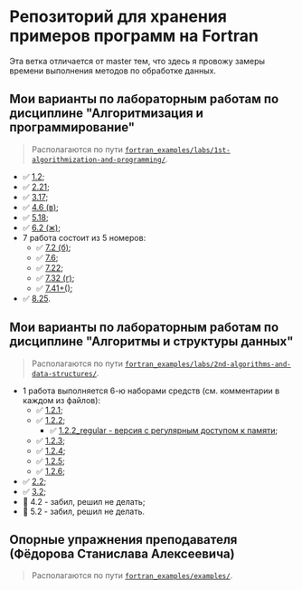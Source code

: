 # Репозиторий для хранения примеров программ на Fortran

Эта ветка отличается от master тем, что здесь я провожу замеры времени выполнения методов по обработке данных.

## Мои варианты по лабораторным работам по дисциплине "Алгоритмизация и программирование"

> Располагаются по пути [`fortran_examples/labs/1st-algorithmization-and-programming/`](https://github.com/seigtm/fortran_examples/tree/master/labs/1st-algorithmization-and-programming/).

* ✅ [1.2](https://github.com/seigtm/fortran_examples/tree/master/labs/1st-algorithmization-and-programming/1.2);
* ✅ [2.21](https://github.com/seigtm/fortran_examples/tree/master/labs/1st-algorithmization-and-programming/2.21);
* ✅ [3.17](https://github.com/seigtm/fortran_examples/tree/master/labs/1st-algorithmization-and-programming/3.17);
* ✅ [4.6 (в)](https://github.com/seigtm/fortran_examples/tree/master/labs/1st-algorithmization-and-programming/4.6v);
* ✅ [5.18](https://github.com/seigtm/fortran_examples/tree/master/labs/1st-algorithmization-and-programming/5.18);
* ✅ [6.2 (ж)](https://github.com/seigtm/fortran_examples/tree/master/labs/1st-algorithmization-and-programming/6.2zh);
* 7 работа состоит из 5 номеров:
  * ✅ [7.2 (б)](https://github.com/seigtm/fortran_examples/tree/master/labs/1st-algorithmization-and-programming/7.2b);
  * ✅ [7.6](https://github.com/seigtm/fortran_examples/tree/master/labs/1st-algorithmization-and-programming/7.6);
  * ✅ [7.22](https://github.com/seigtm/fortran_examples/tree/master/labs/1st-algorithmization-and-programming/7.22);
  * ✅ [7.32 (г)](https://github.com/seigtm/fortran_examples/tree/master/labs/1st-algorithmization-and-programming/7.32g);
  * ✅ [7.41+()](https://github.com/seigtm/fortran_examples/tree/master/labs/1st-algorithmization-and-programming/7.41plus);
* ✅ [8.25](https://github.com/seigtm/fortran_examples/tree/master/labs/1st-algorithmization-and-programming/8.25).

## Мои варианты по лабораторным работам по дисциплине "Алгоритмы и структуры данных"

> Располагаются по пути [`fortran_examples/labs/2nd-algorithms-and-data-structures/`](https://github.com/seigtm/fortran_examples/tree/master/labs/2nd-algorithms-and-data-structures/).

* 1 работа выполняется 6-ю наборами средств (см. комментарии в каждом из файлов):
  * ✅ [1.2.1](https://github.com/seigtm/fortran_examples/tree/master/labs/2nd-algorithms-and-data-structures/1.2/1);
  * ✅ [1.2.2](https://github.com/seigtm/fortran_examples/tree/master/labs/2nd-algorithms-and-data-structures/1.2/2);
    * ✅ [1.2.2_regular - версия с регулярным доступом к памяти](https://github.com/seigtm/fortran_examples/tree/master/labs/2nd-algorithms-and-data-structures/1.2/2_regular);
  * ✅ [1.2.3](https://github.com/seigtm/fortran_examples/tree/master/labs/2nd-algorithms-and-data-structures/1.2/3);
  * ✅ [1.2.4](https://github.com/seigtm/fortran_examples/tree/master/labs/2nd-algorithms-and-data-structures/1.2/4);
  * ✅ [1.2.5](https://github.com/seigtm/fortran_examples/tree/master/labs/2nd-algorithms-and-data-structures/1.2/5);
  * ✅ [1.2.6](https://github.com/seigtm/fortran_examples/tree/master/labs/2nd-algorithms-and-data-structures/1.2/6);
* ✅ [2.2](https://github.com/seigtm/fortran_examples/tree/master/labs/2nd-algorithms-and-data-structures/2.2);
* ✅ [3.2](https://github.com/seigtm/fortran_examples/tree/master/labs/2nd-algorithms-and-data-structures/3.2);
* 📛 4.2 - забил, решил не делать;
* 📛 5.2 - забил, решил не делать.

## Опорные упражнения преподавателя (Фёдорова Станислава Алексеевича)

> Располагаются по пути [`fortran_examples/examples/`](https://github.com/seigtm/fortran_examples/tree/master/examples).
